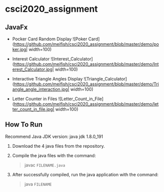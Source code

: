 # csci2020_assignment
## JavaFx ##
- Pocker Card Random Display
![Poker Card](https://github.com/meifish/csci2020_assignment/blob/master/demo/poker.jpg| width=100)

- Interest Calculator
![Interest_Calculator](https://github.com/meifish/csci2020_assignment/blob/master/demo/Interest_Calculator.jpg| width=100)

- Interactive Triangle Angles Display
![Triangle_Calculator](https://github.com/meifish/csci2020_assignment/blob/master/demo/Triangle_angle_interaction.jpg| width=100)

- Letter Counter in Files
![Letter_Count_in_File](https://github.com/meifish/csci2020_assignment/blob/master/demo/letter_count_in_file.jpg| width=100)


## How To Run ##
Recommend Java JDK version: java jdk 1.8.0_191

1. Download the 4 java files from the repository.

2. Compile the java files with the command:
   > javac `FILENAME.java`

3. After successfully compiled, run the java application with the command:
   > java `FILENAME`
